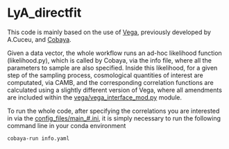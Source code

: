 # LyA_directfit

This code is mainly based on the use of [Vega](https://github.com/andreicuceu/vega), previously developed by A.Cuceu, and [Cobaya](https://github.com/CobayaSampler/cobaya). 

Given a data vector, the whole workflow runs an ad-hoc likelihood function (likelihood.py), which is called by Cobaya, via the info file, where all the parameters to sample are also specified. Inside this likelihood, for a given step of the sampling process, cosmological quantities of interest are computated, via CAMB, and the corresponding correlation functions are calculated using a slightly different version of Vega, where all amendments are included within the [vega/vega_interface_mod.py](https://github.com/frgerardi/LyA_directfit/blob/main/vega/vega_interface_mod.py) module.

To run the whole code, after specifying the correlations you are interested in via the [config_files/main_#.ini](https://github.com/frgerardi/LyA_directfit/blob/main/config_files/main_auto.ini), it is simply necessary to run the following command line in your conda environment

`cobaya-run info.yaml`

